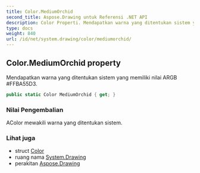 ```yaml
---
title: Color.MediumOrchid
second_title: Aspose.Drawing untuk Referensi .NET API
description: Color Properti. Mendapatkan warna yang ditentukan sistem yang memiliki nilai ARGB FFBA55D3.
type: docs
weight: 840
url: /id/net/system.drawing/color/mediumorchid/
---
```

## Color.MediumOrchid property

Mendapatkan warna yang ditentukan sistem yang memiliki nilai ARGB #FFBA55D3.

```csharp
public static Color MediumOrchid { get; }
```

### Nilai Pengembalian

AColor mewakili warna yang ditentukan sistem.

### Lihat juga

* struct [Color](../)
* ruang nama [System.Drawing](../../color/)
* perakitan [Aspose.Drawing](../../../)


